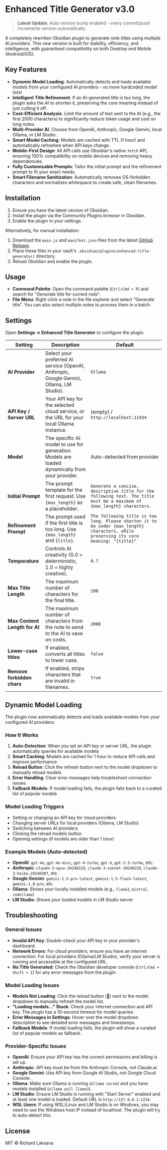 # Enhanced Title Generator v3.0

> **Latest Update**: Auto version bump enabled - every commit/push increments version automatically.

A completely rewritten Obsidian plugin to generate note titles using multiple AI providers. This new version is built for stability, efficiency, and intelligence, with guaranteed compatibility on both Desktop and Mobile (Android/iOS).

## Key Features

- **Dynamic Model Loading**: Automatically detects and loads available models from your configured AI providers - no more hardcoded model lists!
- **Intelligent Title Refinement**: If an AI-generated title is too long, the plugin asks the AI to shorten it, preserving the core meaning instead of just cutting it off.
- **Cost-Efficient Analysis**: Limit the amount of text sent to the AI (e.g., the first 2000 characters) to significantly reduce token usage and cost on long notes.
- **Multi-Provider AI**: Choose from OpenAI, Anthropic, Google Gemini, local Ollama, or LM Studio.
- **Smart Model Caching**: Models are cached with TTL (1 hour) and automatically refreshed when API keys change.
- **Mobile-First Design**: All API calls use Obsidian's native `fetch` API, ensuring 100% compatibility on mobile devices and removing heavy dependencies.
- **Fully Customizable Prompts**: Tailor the initial prompt and the refinement prompt to fit your exact needs.
- **Smart Filename Sanitization**: Automatically removes OS-forbidden characters and normalizes whitespace to create safe, clean filenames.

## Installation

1.  Ensure you have the latest version of Obsidian.
2.  Install the plugin via the Community Plugins browser in Obsidian.
3.  Enable the plugin in your settings.

Alternatively, for manual installation:
1.  Download the `main.js` and `manifest.json` files from the latest [GitHub Release](https://github.com/rlaksana/obsidian-title-generator/releases).
2.  Place these files in your vault's `.obsidian/plugins/enhanced-title-generator/` directory.
3.  Reload Obsidian and enable the plugin.

## Usage

-   **Command Palette**: Open the command palette (`Ctrl/Cmd + P`) and search for "Generate title for current note".
-   **File Menu**: Right-click a note in the file explorer and select "Generate title". You can also select multiple notes to process them in a batch.

## Settings

Open **Settings → Enhanced Title Generator** to configure the plugin.

| Setting                      | Description                                                                                             | Default                                                                                                |
| ---------------------------- | ------------------------------------------------------------------------------------------------------- | ------------------------------------------------------------------------------------------------------ |
| **AI Provider**              | Select your preferred AI service (OpenAI, Anthropic, Google Gemini, Ollama, LM Studio).                            | `Ollama`                                                                                               |
| **API Key / Server URL**     | Your API key for the selected cloud service, or the URL for your local Ollama instance.                 | (empty) / `http://localhost:11434`                                                                     |
| **Model**                    | The specific AI model to use for generation. Models are loaded dynamically from your provider.          | Auto-detected from provider                                                                            |
| **Initial Prompt**           | The prompt template for the first request. Use `{max_length}` as a placeholder.                         | `Generate a concise, descriptive title for the following text. The title must be a maximum of {max_length} characters.` |
| **Refinement Prompt**        | The prompt used if the first title is too long. Use `{max_length}` and `{title}`.                       | `The following title is too long. Please shorten it to be under {max_length} characters, while preserving its core meaning: "{title}"` |
| **Temperature**              | Controls AI creativity (0.0 = deterministic, 1.0 = highly creative).                                    | `0.7`                                                                                                  |
| **Max Title Length**         | The maximum number of characters for the final title.                                                   | `200`                                                                                                  |
| **Max Content Length for AI**| The maximum number of characters from the note to send to the AI to save on costs.                      | `2000`                                                                                                 |
| **Lower-case titles**        | If enabled, converts all titles to lower case.                                                          | `false`                                                                                                |
| **Remove forbidden chars**   | If enabled, strips characters that are invalid in filenames.                                            | `true`                                                                                                 |

## Dynamic Model Loading

The plugin now automatically detects and loads available models from your configured AI providers:

### How It Works

1. **Auto-Detection**: When you set an API key or server URL, the plugin automatically queries for available models
2. **Smart Caching**: Models are cached for 1 hour to reduce API calls and improve performance
3. **Reload Button**: Click the refresh button next to the model dropdown to manually reload models
4. **Error Handling**: Clear error messages help troubleshoot connection issues
5. **Fallback Models**: If model loading fails, the plugin falls back to a curated list of popular models

### Model Loading Triggers

- Setting or changing an API key for cloud providers
- Changing server URLs for local providers (Ollama, LM Studio)
- Switching between AI providers
- Clicking the reload models button
- Opening settings (if models are older than 1 hour)

### Example Models (Auto-detected)

-   **OpenAI**: `gpt-4o`, `gpt-4o-mini`, `gpt-4-turbo`, `gpt-4`, `gpt-3.5-turbo`, etc.
-   **Anthropic**: `claude-3-opus-20240229`, `claude-3-sonnet-20240229`, `claude-3-haiku-20240307`, etc.
-   **Google Gemini**: `gemini-1.5-pro-latest`, `gemini-1.5-flash-latest`, `gemini-1.0-pro`, etc.
-   **Ollama**: Shows your locally installed models (e.g., `llama3`, `mistral`, `codellama`)
-   **LM Studio**: Shows your loaded models in LM Studio server

## Troubleshooting

### General Issues

-   **Invalid API Key**: Double-check your API key in your provider's dashboard.
-   **Network Errors**: For cloud providers, ensure you have an internet connection. For local providers (Ollama/LM Studio), verify your server is running and accessible at the configured URL.
-   **No Title Generated**: Check the Obsidian developer console (`Ctrl/Cmd + Shift + I`) for any error messages from the plugin.

### Model Loading Issues

-   **Models Not Loading**: Click the reload button (🔄) next to the model dropdown to manually refresh the model list.
-   **"Loading models..." Stuck**: Check your internet connection and API key. The plugin has a 10-second timeout for model queries.
-   **Error Messages in Settings**: Hover over the model dropdown description to see detailed error messages and timestamps.
-   **Fallback Models**: If model loading fails, the plugin will show a curated list of popular models as fallback.

### Provider-Specific Issues

-   **OpenAI**: Ensure your API key has the correct permissions and billing is set up.
-   **Anthropic**: API key must be from the Anthropic Console, not Claude.ai.
-   **Google Gemini**: Use API key from Google AI Studio, not Google Cloud Console.
-   **Ollama**: Make sure Ollama is running (`ollama serve`) and you have models installed (`ollama pull llama3`).
-   **LM Studio**: Ensure LM Studio is running with "Start Server" enabled and at least one model is loaded. Default URL is `http://127.0.0.1:1234`.
-   **WSL Users**: If using WSL/Linux and LM Studio is on Windows, you may need to use the Windows host IP instead of localhost. The plugin will try to auto-detect this.

## License

MIT © Richard Laksana